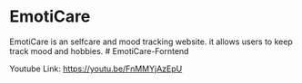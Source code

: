 # EmotiCare

EmotiCare is an selfcare and mood tracking website. it allows users to keep track mood and hobbies.
#   E m o t i C a r e - F o r n t e n d 
 


  Youtube Link: https://youtu.be/FnMMYjAzEpU
